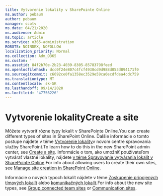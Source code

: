 ```yaml
---
title: Vytvorenie lokality v SharePointe Online
ms.author: pebaum
author: pebaum
manager: scotv
ms.date: 04/21/2020
ms.audience: Admin
ms.topic: article
ms.service: o365-administration
ROBOTS: NOINDEX, NOFOLLOW
localization_priority: Normal
ms.collection: Adm_O365
ms.custom: ''
ms.assetid: 84f2b70e-2b23-4039-8305-85783798feed
ms.openlocfilehash: dcc0f24e807c4fcf4930cd9d988d053d894171f0
ms.sourcegitcommit: c6692ce0fa1358ec3529e59ca0ecdfdea4cdc759
ms.translationtype: MT
ms.contentlocale: sk-SK
ms.lasthandoff: 09/14/2020
ms.locfileid: "47756226"
---
```

# <a name="create-a-site"></a><span data-ttu-id="0f6b5-102">Vytvorenie lokality</span><span class="sxs-lookup"><span data-stu-id="0f6b5-102">Create a site</span></span>

<span data-ttu-id="0f6b5-103">Môžete vytvoriť rôzne typy lokalít v SharePointe Online.</span><span class="sxs-lookup"><span data-stu-id="0f6b5-103">You can create different types of sites in SharePoint Online.</span></span> <span data-ttu-id="0f6b5-104">Ďalšie informácie o tomto postupe nájdete v téme [Vytvorenie lokality](https://go.microsoft.com/fwlink/?linkid=866295)v novom centre spravovania služby SharePoint.</span><span class="sxs-lookup"><span data-stu-id="0f6b5-104">To learn how to do this in the new SharePoint admin center, see [Create a site](https://go.microsoft.com/fwlink/?linkid=866295).</span></span> <span data-ttu-id="0f6b5-105">Informácie o tom, ako umožniť používateľom vytvárať vlastné lokality, nájdete [v téme Spravovanie vytvárania lokalít v SharePointe Online](https://go.microsoft.com/fwlink/?linkid=866296).</span><span class="sxs-lookup"><span data-stu-id="0f6b5-105">For info about allowing users to create their own sites, see [Manage site creation in SharePoint Online](https://go.microsoft.com/fwlink/?linkid=866296).</span></span>
 
<span data-ttu-id="0f6b5-106">Informácie o nových typoch lokalít nájdete v téme [Zoskupenie pripojených tímových lokalít](https://go.microsoft.com/fwlink/?linkid=866292) alebo [komunikačných lokalít](https://go.microsoft.com/fwlink/?linkid=866294).</span><span class="sxs-lookup"><span data-stu-id="0f6b5-106">For info about the new site types, see [Group connected team sites](https://go.microsoft.com/fwlink/?linkid=866292) or [Communication sites](https://go.microsoft.com/fwlink/?linkid=866294).</span></span>
    



